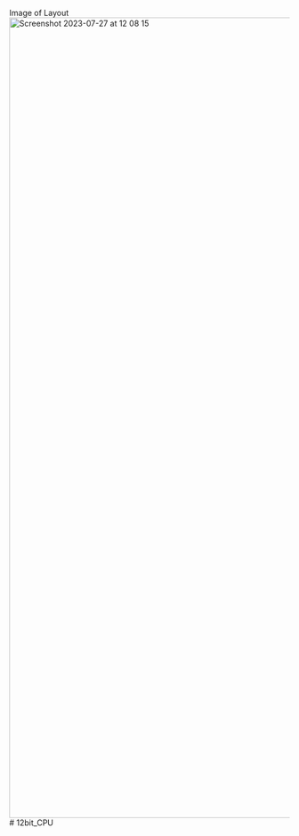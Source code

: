 Image of Layout
<img width="1440" alt="Screenshot 2023-07-27 at 12 08 15" src="https://github.com/akash26khanra/12bit_CPU/assets/73026641/788b8724-4ae0-45be-ac4a-2053d14b30bf"># 12bit_CPU


